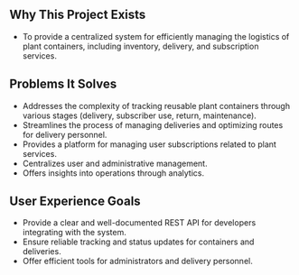 ## Why This Project Exists
- To provide a centralized system for efficiently managing the logistics of plant containers, including inventory, delivery, and subscription services.

## Problems It Solves
- Addresses the complexity of tracking reusable plant containers through various stages (delivery, subscriber use, return, maintenance).
- Streamlines the process of managing deliveries and optimizing routes for delivery personnel.
- Provides a platform for managing user subscriptions related to plant services.
- Centralizes user and administrative management.
- Offers insights into operations through analytics.

## User Experience Goals
- Provide a clear and well-documented REST API for developers integrating with the system.
- Ensure reliable tracking and status updates for containers and deliveries.
- Offer efficient tools for administrators and delivery personnel.
